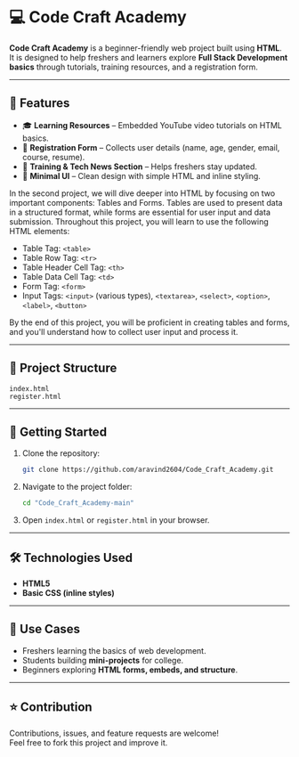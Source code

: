  # 💻 Code Craft Academy

**Code Craft Academy** is a beginner-friendly web project built using **HTML**.  
It is designed to help freshers and learners explore **Full Stack Development basics** through tutorials, training resources, and a registration form.

---

## 📌 Features
- 🎓 **Learning Resources** – Embedded YouTube video tutorials on HTML basics.  
- 📝 **Registration Form** – Collects user details (name, age, gender, email, course, resume).  
- 📰 **Training & Tech News Section** – Helps freshers stay updated.  
- 🎨 **Minimal UI** – Clean design with simple HTML and inline styling.



In the second project, we will dive deeper into HTML by focusing on two important components: Tables and Forms. Tables are used to present data in a structured format, while forms are essential for user input and data submission. Throughout this project, you will learn to use the following HTML elements:

- Table Tag: `<table>`
- Table Row Tag: `<tr>`
- Table Header Cell Tag: `<th>`
- Table Data Cell Tag: `<td>`
- Form Tag: `<form>`
- Input Tags: `<input>` (various types), `<textarea>`, `<select>`, `<option>`, `<label>`, `<button>`

By the end of this project, you will be proficient in creating tables and forms, and you'll understand how to collect user input and process it.

---

## 📂 Project Structure
```
index.html
register.html
```

---

## 🚀 Getting Started
1. Clone the repository:  
   ```bash
   git clone https://github.com/aravind2604/Code_Craft_Academy.git
   ```
2. Navigate to the project folder:  
   ```bash
   cd "Code_Craft_Academy-main"
   ```
3. Open `index.html` or `register.html` in your browser.  

---

## 🛠️ Technologies Used
- **HTML5**
- **Basic CSS (inline styles)**

---

## 🎯 Use Cases
- Freshers learning the basics of web development.  
- Students building **mini-projects** for college.  
- Beginners exploring **HTML forms, embeds, and structure**.  

---

## ⭐ Contribution
Contributions, issues, and feature requests are welcome!  
Feel free to fork this project and improve it.  
 
